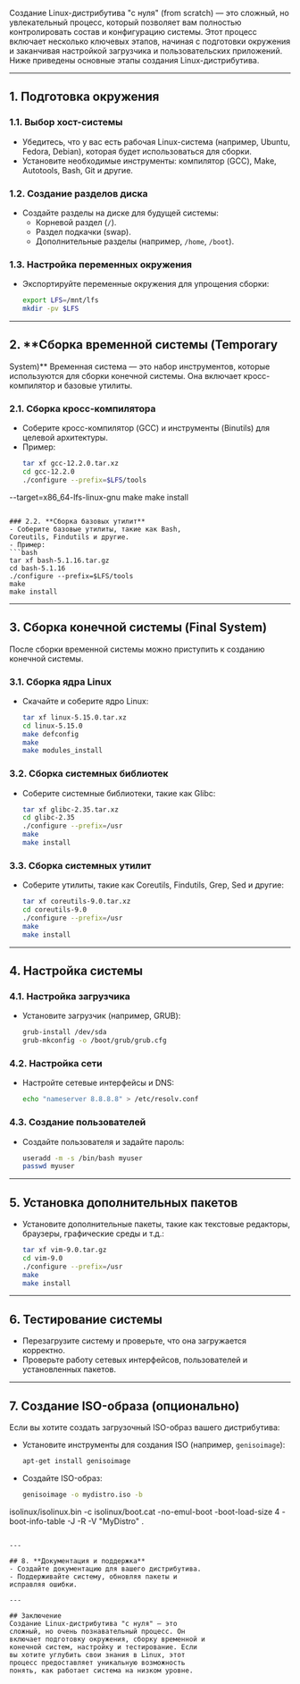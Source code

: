 Создание Linux-дистрибутива "с нуля" (from 
scratch) — это сложный, но увлекательный процесс, 
который позволяет вам полностью контролировать 
состав и конфигурацию системы. Этот процесс 
включает несколько ключевых этапов, начиная с 
подготовки окружения и заканчивая настройкой 
загрузчика и пользовательских приложений. Ниже 
приведены основные этапы создания 
Linux-дистрибутива.

---

## 1. **Подготовка окружения**
### 1.1. **Выбор хост-системы**
- Убедитесь, что у вас есть рабочая Linux-система 
(например, Ubuntu, Fedora, Debian), которая будет 
использоваться для сборки.
- Установите необходимые инструменты: компилятор 
(GCC), Make, Autotools, Bash, Git и другие.

### 1.2. **Создание разделов диска**
- Создайте разделы на диске для будущей системы:
  - Корневой раздел (`/`).
  - Раздел подкачки (swap).
  - Дополнительные разделы (например, `/home`, 
`/boot`).

### 1.3. **Настройка переменных окружения**
- Экспортируйте переменные окружения для 
упрощения сборки:
  ```bash
  export LFS=/mnt/lfs
  mkdir -pv $LFS
  ```

---

## 2. **Сборка временной системы (Temporary 
System)**
Временная система — это набор инструментов, 
которые используются для сборки конечной системы. 
Она включает кросс-компилятор и базовые утилиты.

### 2.1. **Сборка кросс-компилятора**
- Соберите кросс-компилятор (GCC) и инструменты 
(Binutils) для целевой архитектуры.
- Пример:
  ```bash
  tar xf gcc-12.2.0.tar.xz
  cd gcc-12.2.0
  ./configure --prefix=$LFS/tools 
--target=x86_64-lfs-linux-gnu
  make
  make install
  ```

### 2.2. **Сборка базовых утилит**
- Соберите базовые утилиты, такие как Bash, 
Coreutils, Findutils и другие.
- Пример:
  ```bash
  tar xf bash-5.1.16.tar.gz
  cd bash-5.1.16
  ./configure --prefix=$LFS/tools
  make
  make install
  ```

---

## 3. **Сборка конечной системы (Final System)**
После сборки временной системы можно приступить к 
созданию конечной системы.

### 3.1. **Сборка ядра Linux**
- Скачайте и соберите ядро Linux:
  ```bash
  tar xf linux-5.15.0.tar.xz
  cd linux-5.15.0
  make defconfig
  make
  make modules_install
  ```

### 3.2. **Сборка системных библиотек**
- Соберите системные библиотеки, такие как Glibc:
  ```bash
  tar xf glibc-2.35.tar.xz
  cd glibc-2.35
  ./configure --prefix=/usr
  make
  make install
  ```

### 3.3. **Сборка системных утилит**
- Соберите утилиты, такие как Coreutils, 
Findutils, Grep, Sed и другие:
  ```bash
  tar xf coreutils-9.0.tar.xz
  cd coreutils-9.0
  ./configure --prefix=/usr
  make
  make install
  ```

---

## 4. **Настройка системы**
### 4.1. **Настройка загрузчика**
- Установите загрузчик (например, GRUB):
  ```bash
  grub-install /dev/sda
  grub-mkconfig -o /boot/grub/grub.cfg
  ```

### 4.2. **Настройка сети**
- Настройте сетевые интерфейсы и DNS:
  ```bash
  echo "nameserver 8.8.8.8" > /etc/resolv.conf
  ```

### 4.3. **Создание пользователей**
- Создайте пользователя и задайте пароль:
  ```bash
  useradd -m -s /bin/bash myuser
  passwd myuser
  ```

---

## 5. **Установка дополнительных пакетов**
- Установите дополнительные пакеты, такие как 
текстовые редакторы, браузеры, графические среды 
и т.д.:
  ```bash
  tar xf vim-9.0.tar.gz
  cd vim-9.0
  ./configure --prefix=/usr
  make
  make install
  ```

---

## 6. **Тестирование системы**
- Перезагрузите систему и проверьте, что она 
загружается корректно.
- Проверьте работу сетевых интерфейсов, 
пользователей и установленных пакетов.

---

## 7. **Создание ISO-образа (опционально)**
Если вы хотите создать загрузочный ISO-образ 
вашего дистрибутива:
- Установите инструменты для создания ISO 
(например, `genisoimage`):
  ```bash
  apt-get install genisoimage
  ```
- Создайте ISO-образ:
  ```bash
  genisoimage -o mydistro.iso -b 
isolinux/isolinux.bin -c isolinux/boot.cat 
-no-emul-boot -boot-load-size 4 -boot-info-table 
-J -R -V "MyDistro" .
  ```

---

## 8. **Документация и поддержка**
- Создайте документацию для вашего дистрибутива.
- Поддерживайте систему, обновляя пакеты и 
исправляя ошибки.

---

## Заключение
Создание Linux-дистрибутива "с нуля" — это 
сложный, но очень познавательный процесс. Он 
включает подготовку окружения, сборку временной и 
конечной систем, настройку и тестирование. Если 
вы хотите углубить свои знания в Linux, этот 
процесс предоставляет уникальную возможность 
понять, как работает система на низком уровне.
